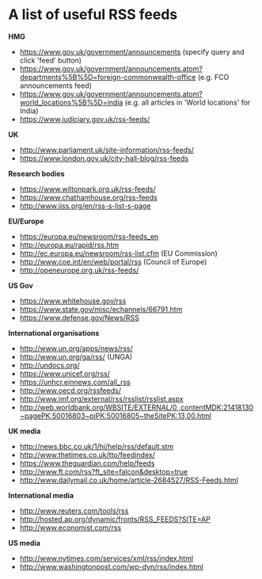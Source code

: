# A list of useful RSS feeds

**HMG**
- https://www.gov.uk/government/announcements (specify query and click 'feed' button)
- https://www.gov.uk/government/announcements.atom?departments%5B%5D=foreign-commonwealth-office (e.g. FCO announcements feed)
- https://www.gov.uk/government/announcements.atom?world_locations%5B%5D=india (e.g. all articles in 'World locations' for India)
- https://www.judiciary.gov.uk/rss-feeds/

**UK**
- http://www.parliament.uk/site-information/rss-feeds/
- https://www.london.gov.uk/city-hall-blog/rss-feeds

**Research bodies**
- https://www.wiltonpark.org.uk/rss-feeds/
- https://www.chathamhouse.org/rss-feeds
- http://www.iiss.org/en/rss-s-list-s-page

**EU/Europe**
- https://europa.eu/newsroom/rss-feeds_en
- http://europa.eu/rapid/rss.htm
- http://ec.europa.eu/newsroom/rss-list.cfm (EU Commission)
- http://www.coe.int/en/web/portal/rss (Council of Europe)
- http://openeurope.org.uk/rss-feeds/

**US Gov**
- https://www.whitehouse.gov/rss
- https://www.state.gov/misc/echannels/66791.htm
- https://www.defense.gov/News/RSS

**International organisations**
- http://www.un.org/apps/news/rss/
- http://www.un.org/ga/rss/ (UNGA)
- http://undocs.org/
- https://www.unicef.org/rss/
- https://unhcr.einnews.com/all_rss
- http://www.oecd.org/rssfeeds/
- http://www.imf.org/external/rss/rsslist/rsslist.aspx
- http://web.worldbank.org/WBSITE/EXTERNAL/0,,contentMDK:21418130~pagePK:50016803~piPK:50016805~theSitePK:13,00.html

**UK media**
- http://news.bbc.co.uk/1/hi/help/rss/default.stm
- http://www.thetimes.co.uk/tto/feedindex/
- https://www.theguardian.com/help/feeds
- http://www.ft.com/rss?ft_site=falcon&desktop=true
- http://www.dailymail.co.uk/home/article-2684527/RSS-Feeds.html

**International media**
- http://www.reuters.com/tools/rss
- http://hosted.ap.org/dynamic/fronts/RSS_FEEDS?SITE=AP
- http://www.economist.com/rss

**US media**
- http://www.nytimes.com/services/xml/rss/index.html
- http://www.washingtonpost.com/wp-dyn/rss/index.html


